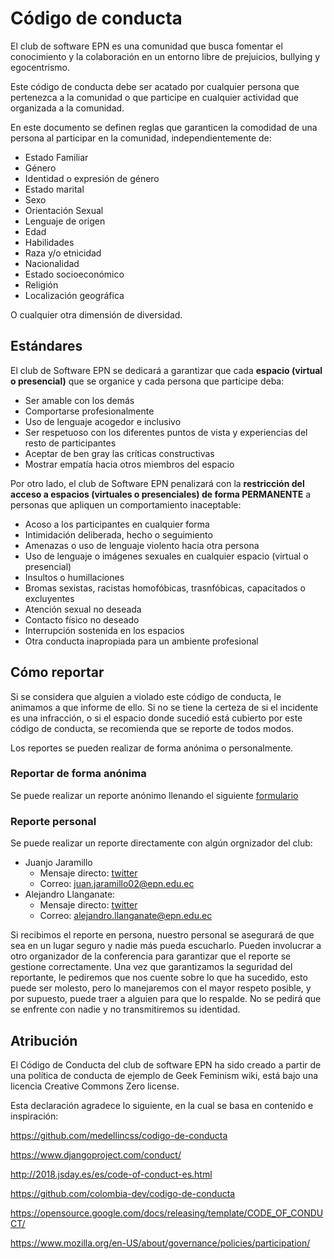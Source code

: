 # Código de conducta

El club de software EPN es una comunidad que busca fomentar el conocimiento y la colaboración en un entorno libre de prejuicios, bullying y egocentrismo.

Este código de conducta debe ser acatado por cualquier persona que pertenezca a la comunidad o que participe en cualquier actividad que organizada a la comunidad.

En este documento se definen reglas que garanticen la comodidad de una persona al participar en la comunidad, independientemente de:
- Estado Familiar
- Género
- Identidad o expresión de género
- Estado marital
- Sexo
- Orientación Sexual
- Lenguaje de origen
- Edad
- Habilidades
- Raza y/o etnicidad
- Nacionalidad
- Estado socioeconómico
- Religión
- Localización geográfica

O cualquier otra dimensión de diversidad.

## Estándares

El club de Software EPN se dedicará a garantizar que cada **espacio (virtual o presencial)** que se organice y cada persona que participe deba:

- Ser amable con los demás
- Comportarse profesionalmente
- Uso de lenguaje acogedor e inclusivo
- Ser respetuoso con los diferentes puntos de vista y experiencias del resto de participantes
- Aceptar de ben gray las críticas constructivas
- Mostrar empatía hacia otros miembros del espacio

Por otro lado, el club de Software EPN penalizará con la **restricción del acceso a espacios (virtuales o presenciales) de forma PERMANENTE** a personas que apliquen un comportamiento inaceptable:
- Acoso a los participantes en cualquier forma
- Intimidación deliberada, hecho o seguimiento
- Amenazas o uso de lenguaje violento hacia otra persona
- Uso de lenguaje o imágenes sexuales en cualquier espacio (virtual o presencial)
- Insultos o humillaciones
- Bromas sexistas, racistas homofóbicas, trasnfóbicas, capacitados o excluyentes
- Atención sexual no deseada
- Contacto físico no deseado
- Interrupción sostenida en los espacios
- Otra conducta inapropiada para un ambiente profesional

## Cómo reportar
Si se considera que alguien a violado este código de conducta, le animamos a que informe de ello. Si no se tiene la certeza de si el incidente es una infracción, o si el espacio donde sucedió está cubierto por este código de conducta, se recomienda que se reporte de todos modos.

Los reportes se pueden realizar de forma anónima o personalmente.

### Reportar de forma anónima

Se puede realizar un reporte anónimo llenando el siguiente [formulario](https://docs.google.com/forms/d/e/1FAIpQLSc9h39BmOIUzGfEQVpVubek_4vpsbS2Xb7OuYFr6bhvDXsIFA/viewform?usp=sf_link)

### Reporte personal

Se puede realizar un reporte directamente con algún orgnizador del club:
- Juanjo Jaramillo
    - Mensaje directo: [twitter](https://twitter.com/juanjodev02)
    - Correo: juan.jaramillo02@epn.edu.ec
- Alejandro Llanganate:
  - Mensaje directo: [twitter](https://twitter.com/_llanganate)
  - Correo: alejandro.llanganate@epn.edu.ec

Si recibimos el reporte en persona, nuestro personal se asegurará de que sea en un lugar seguro y nadie más pueda escucharlo. Pueden involucrar a otro organizador de la conferencia para garantizar que el reporte se gestione correctamente. Una vez que garantizamos la seguridad del reportante, le pediremos que nos cuente sobre lo que ha sucedido, esto puede ser molesto, pero lo manejaremos con el mayor respeto posible, y por supuesto, puede traer a alguien para que lo respalde. No se pedirá que se enfrente con nadie y no transmitiremos su identidad.

## Atribución

El Código de Conducta del club de software EPN ha sido creado a partir de una política de conducta de ejemplo de Geek Feminism wiki, está bajo una licencia Creative Commons Zero license.

Esta declaración agradece lo siguiente, en la cual se basa en contenido e inspiración:

https://github.com/medellincss/codigo-de-conducta

https://www.djangoproject.com/conduct/

http://2018.jsday.es/es/code-of-conduct-es.html

https://github.com/colombia-dev/codigo-de-conducta

https://opensource.google.com/docs/releasing/template/CODE_OF_CONDUCT/

https://www.mozilla.org/en-US/about/governance/policies/participation/